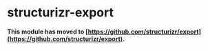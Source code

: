 # structurizr-export

__This module has moved to [https://github.com/structurizr/export](https://github.com/structurizr/export).__